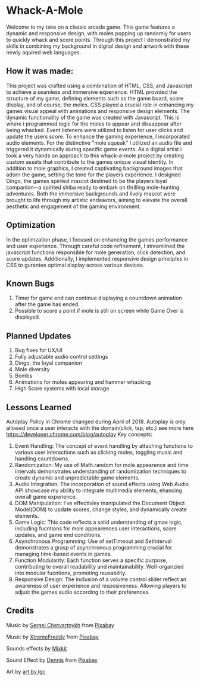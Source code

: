 # Whack-A-Mole
Welcome to my take on a classic arcade game. This game features a dynamic and responsive design, with moles popping up randomly for users to quickly whack and score points.
Through this project I demonstrated my skills in combining my background in digital design and artwork with these newly aquired web languages.

## How it was made:
This project was crafted using a combination of HTML, CSS, and Javascript to achieve a seamless and immersive experience. 
HTML provided the structure of my game, defining elements such as the game board, score display, and of course, the moles.
CSS played a crucial role in enhancing my games visual appeal with animations and responsive design elements.
The dynamic functionality of the game was created with Javascript. This is where i programmed logic for the moles to appear and dissappear after being whacked. 
Event listeners were utilized to listen for user clicks and update the users score. 
To enhance the gaming experience, I incorporated audio elements. For the distinctive "mole squeak" I utilized an audio file and triggered it dynamically during specific game events.
As a digital artist i took a very hands on approach to this whack-a-mole project by creating custom assets that contribute to the games unique visual identity. In addition to mole graphics, 
I created captivating background images that adorn the game, setting the tone for the players experience. I designed Dingo, the games spirited mascot destined to be the players
loyal companion--a spirited shiba ready to embark on thrilling mole-hunting adventures. Both the immersive backgrounds and lively mascot were brought to life through my artistic endeavors,
aiming to elevate the overall aesthetic and engagement of the gaming environment.

## Optimization
In the optimzation phase, i focused on enhancing the games performance and user experience. Through careful code refinement, I streamlined the javascript functions responsible for mole 
generation, click detection, and score updates. Additionally, I implemented responsive design principles in CSS to gurantee optimal display across various devices. 

## Known Bugs
1. Timer for game end can continue displaying a countdown animation after the game has ended.
2. Possible to score a point if mole is still on screen while Game Over is displayed.

## Planned Updates
1. Bug fixes for UX/UI
2. Fully adjustable audio control settings
3. Dingo, the loyal companion
4. Mole diversity
5. Bombs
6. Animations for moles appearing and hammer whacking
7. High Score systems with local storage 


## Lessons Learned
Autoplay Policy in Chrome changed during April of 2018. Autoplay is only allowed once a user interacts with the domain(click, tap, etc.)
see more here https://developer.chrome.com/blog/autoplay
Key concepts:
1. Event Handling: The concept of event handling by attaching functions to various user interactions such as clicking moles, toggling music and handling countdowns.
2. Randomization: My use of Math.random for mole appearence and time intervals demonstrates understanding of randomization techniques to create dynamic and unpredictable game elements.
3. Audio Integration: The incorporation of sound effects using Web Audio API showcase my ability to integrate multimedia elements, ehancing overall game experience.
4. DOM Manipulation: I've effectivley manipulated the Document Object Model(DOM) to update scores, change styles, and dynamically create elements.
5. Game Logic: This code reflects a solid understanding of gmae logic, including fucntions for mole appearences user interactions, score updates, and game end conditions.
6. Asynchronous Programming: Use of setTimeout and SetInterval demonstrates a grasp of asynchronous programming crucial for managing time-based events in games.
7. Function Modularity: Each function serves a specific purpose, contributing to overall readability and maintainability. Well-organzied into modular fucntions, promoting reusability.
8. Responsive Design: The inclusion of a volume control slider reflect an awareness of user experience and resposiveness. Allowing players to adjust the games audio according to their preferences.
   
## Credits
Music by <a href="https://pixabay.com/users/sergequadrado-24990007/?utm_source=link-attribution&utm_medium=referral&utm_campaign=music&utm_content=15550">Sergei Chetvertnykh</a> from <a href="https://pixabay.com//?utm_source=link-attribution&utm_medium=referral&utm_campaign=music&utm_content=15550">Pixabay</a>

Music by <a href="https://pixabay.com/users/xtremefreddy-32332307/?utm_source=link-attribution&utm_medium=referral&utm_campaign=music&utm_content=146305">XtremeFreddy</a> from <a href="https://pixabay.com//?utm_source=link-attribution&utm_medium=referral&utm_campaign=music&utm_content=146305">Pixabay</a>

Sounds effects by <a href="https://mixkit.co/free-sound-effects/squeak/">Mixkit</a>

Sound Effect by <a href="https://pixabay.com/users/dennish18-26151496/?utm_source=link-attribution&utm_medium=referral&utm_campaign=music&utm_content=129477">Dennis</a> from <a href="https://pixabay.com/sound-effects//?utm_source=link-attribution&utm_medium=referral&utm_campaign=music&utm_content=129477">Pixabay</a>

Art by <a href="https://www.instagram.com/art.by.lgc/">art.by.lgc</a>

